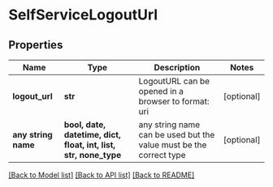 # SelfServiceLogoutUrl


## Properties
Name | Type | Description | Notes
------------ | ------------- | ------------- | -------------
**logout_url** | **str** | LogoutURL can be opened in a browser to  format: uri | [optional] 
**any string name** | **bool, date, datetime, dict, float, int, list, str, none_type** | any string name can be used but the value must be the correct type | [optional]

[[Back to Model list]](../README.md#documentation-for-models) [[Back to API list]](../README.md#documentation-for-api-endpoints) [[Back to README]](../README.md)


